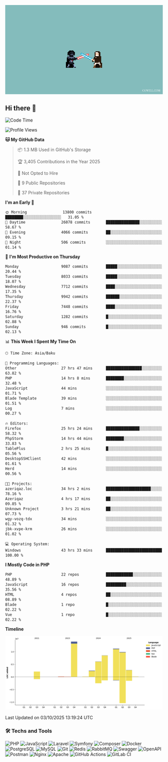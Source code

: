 <!--WALLPAPER-->
<p align='center'>
  <img src='assets/wallpapers/12.gif' alt='Banner'>
</p>
<!--/WALLPAPER-->

## Hi there 👋

<!--START_SECTION:waka-->
![Code Time](http://img.shields.io/badge/Code%20Time-404%20hrs%2039%20mins-blue)

![Profile Views](http://img.shields.io/badge/Profile%20Views-0-blue)

**🐱 My GitHub Data** 

> 📦 1.3 MB Used in GitHub's Storage 
 > 
> 🏆 3,405 Contributions in the Year 2025
 > 
> 🚫 Not Opted to Hire
 > 
> 📜 9 Public Repositories 
 > 
> 🔑 37 Private Repositories 
 > 
**I'm an Early 🐤** 

```text
🌞 Morning                13800 commits       ████████░░░░░░░░░░░░░░░░░   31.05 % 
🌆 Daytime                26078 commits       ███████████████░░░░░░░░░░   58.67 % 
🌃 Evening                4066 commits        ██░░░░░░░░░░░░░░░░░░░░░░░   09.15 % 
🌙 Night                  506 commits         ░░░░░░░░░░░░░░░░░░░░░░░░░   01.14 % 
```
📅 **I'm Most Productive on Thursday** 

```text
Monday                   9087 commits        █████░░░░░░░░░░░░░░░░░░░░   20.44 % 
Tuesday                  8033 commits        █████░░░░░░░░░░░░░░░░░░░░   18.07 % 
Wednesday                7712 commits        ████░░░░░░░░░░░░░░░░░░░░░   17.35 % 
Thursday                 9942 commits        ██████░░░░░░░░░░░░░░░░░░░   22.37 % 
Friday                   7448 commits        ████░░░░░░░░░░░░░░░░░░░░░   16.76 % 
Saturday                 1282 commits        █░░░░░░░░░░░░░░░░░░░░░░░░   02.88 % 
Sunday                   946 commits         █░░░░░░░░░░░░░░░░░░░░░░░░   02.13 % 
```


📊 **This Week I Spent My Time On** 

```text
🕑︎ Time Zone: Asia/Baku

💬 Programming Languages: 
Other                    27 hrs 47 mins      ████████████████░░░░░░░░░   63.82 % 
PHP                      14 hrs 8 mins       ████████░░░░░░░░░░░░░░░░░   32.48 % 
JavaScript               44 mins             ░░░░░░░░░░░░░░░░░░░░░░░░░   01.71 % 
Blade Template           39 mins             ░░░░░░░░░░░░░░░░░░░░░░░░░   01.51 % 
Log                      7 mins              ░░░░░░░░░░░░░░░░░░░░░░░░░   00.27 % 

🔥 Editors: 
Firefox                  25 hrs 24 mins      ███████████████░░░░░░░░░░   58.32 % 
PhpStorm                 14 hrs 44 mins      ████████░░░░░░░░░░░░░░░░░   33.83 % 
TablePlus                2 hrs 25 mins       █░░░░░░░░░░░░░░░░░░░░░░░░   05.56 % 
DesktopSSHClient         42 mins             ░░░░░░░░░░░░░░░░░░░░░░░░░   01.61 % 
Herd                     14 mins             ░░░░░░░░░░░░░░░░░░░░░░░░░   00.56 % 

🐱‍💻 Projects: 
azeriqaz.loc             34 hrs 2 mins       ████████████████████░░░░░   78.16 % 
Azeriqaz                 4 hrs 17 mins       ██░░░░░░░░░░░░░░░░░░░░░░░   09.85 % 
Unknown Project          3 hrs 21 mins       ██░░░░░░░░░░░░░░░░░░░░░░░   07.73 % 
wgy-vozq-tdx             34 mins             ░░░░░░░░░░░░░░░░░░░░░░░░░   01.32 % 
jbk-xvpe-krm             26 mins             ░░░░░░░░░░░░░░░░░░░░░░░░░   01.02 % 

💻 Operating System: 
Windows                  43 hrs 33 mins      █████████████████████████   100.00 % 
```

**I Mostly Code in PHP** 

```text
PHP                      22 repos            ████████████░░░░░░░░░░░░░   48.89 % 
JavaScript               16 repos            █████████░░░░░░░░░░░░░░░░   35.56 % 
HTML                     4 repos             ██░░░░░░░░░░░░░░░░░░░░░░░   08.89 % 
Blade                    1 repo              █░░░░░░░░░░░░░░░░░░░░░░░░   02.22 % 
Vue                      1 repo              █░░░░░░░░░░░░░░░░░░░░░░░░   02.22 % 
```



**Timeline**

![Lines of Code chart](https://raw.githubusercontent.com/feridnesibzade/feridnesibzade/main/assets/bar_graph.png)


 Last Updated on 03/10/2025 13:19:24 UTC
<!--END_SECTION:waka-->

### 🛠️ Techs and Tools

![PHP](https://img.shields.io/badge/PHP-777BB4?style=for-the-badge&logo=php&logoColor=white)
![JavaScript](https://img.shields.io/badge/JavaScript-F7DF1E?style=for-the-badge&logo=javascript&logoColor=000)
![Laravel](https://img.shields.io/badge/Laravel-F55247?style=for-the-badge&logo=laravel&logoColor=white)
![Symfony](https://img.shields.io/badge/Symfony-000000?style=for-the-badge&logo=symfony&logoColor=white)
![Composer](https://img.shields.io/badge/Composer-885630?style=for-the-badge&logo=composer&logoColor=white)
![Docker](https://img.shields.io/badge/Docker-2496ED?style=for-the-badge&logo=docker&logoColor=white)
![PostgreSQL](https://img.shields.io/badge/PostgreSQL-4169E1?style=for-the-badge&logo=postgresql&logoColor=white)
![MySQL](https://img.shields.io/badge/MySQL-4479A1?style=for-the-badge&logo=mysql&logoColor=white)
![Git](https://img.shields.io/badge/Git-F05032?style=for-the-badge&logo=git&logoColor=white)
![Redis](https://img.shields.io/badge/Redis-DC382D?style=for-the-badge&logo=redis&logoColor=white)
![RabbitMQ](https://img.shields.io/badge/RabbitMQ-FF6600?style=for-the-badge&logo=rabbitmq&logoColor=white)
![Swagger](https://img.shields.io/badge/Swagger-85EA2D?style=for-the-badge&logo=swagger&logoColor=black)
![OpenAPI](https://img.shields.io/badge/OpenAPI-6BA539?style=for-the-badge&logo=openapiinitiative&logoColor=white)
![Postman](https://img.shields.io/badge/Postman-FF6C37?style=for-the-badge&logo=postman&logoColor=white)
![Nginx](https://img.shields.io/badge/Nginx-009639?style=for-the-badge&logo=nginx&logoColor=white)
![Apache](https://img.shields.io/badge/Apache-D22128?style=for-the-badge&logo=apache&logoColor=white)
![GitHub Actions](https://img.shields.io/badge/GitHub%20Actions-2088FF?style=for-the-badge&logo=githubactions&logoColor=white)
![GitLab CI](https://img.shields.io/badge/GitLab%20CI-FC6D26?style=for-the-badge&logo=gitlab&logoColor=white)

